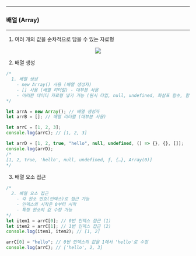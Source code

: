 -----
### 배열 (Array)
-----
1. 여러 개의 값을 순차적으로 담을 수 있는 자료형
<div align="center">
<img src="https://github.com/user-attachments/assets/50e0dfed-6a23-48c0-9e10-13e64d9645de">
</div>

2. 배열 생성
```js
/*
  1. 배열 생성
    - new Array() 사용 (배열 생성자)
    - [] 사용 (배열 리터럴) - 대부분 사용
    - 어떠한 데이터 자료형 넣기 가능 (원시 타입, null, undefined, 화살표 함수, 함수, 배열 모두 가능)
*/

let arrA = new Array(); // 배열 생성자
let arrB = []; // 배열 리터럴 (대부분 사용)

let arrC = [1, 2, 3];
console.log(arrC); // [1, 2, 3]

let arrD = [1, 2, true, "hello", null, undefined, () => {}, {}, []];
console.log(arrD);
/*
[1, 2, true, 'hello', null, undefined, ƒ, {…}, Array(0)]
*/
```

3. 배열 요소 접근
```js
/*
  2. 배열 요소 접근
    - 각 원소 번호(인덱스)로 접근 가능
    - 인덱스의 시작은 0부터 시작
    - 특정 원소의 값 수정 가능
*/
let item1 = arrC[0]; // 0번 인덱스 접근 (1)
let item2 = arrC[1]; // 1번 인덱스 접근 (2)
console.log(item1, item2); // [1, 2]

arrC[0] = "hello"; // 0번 인덱스의 값을 1에서 'hello'로 수정
console.log(arrC); // ['hello', 2, 3]
```
